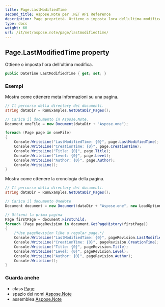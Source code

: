 ```yaml
---
title: Page.LastModifiedTime
second_title: Aspose.Note per .NET API Reference
description: Page proprietà. Ottiene o imposta lora dellultima modifica.
type: docs
weight: 60
url: /it/net/aspose.note/page/lastmodifiedtime/
---
```

## Page.LastModifiedTime property

Ottiene o imposta l'ora dell'ultima modifica.

```csharp
public DateTime LastModifiedTime { get; set; }
```

### Esempi

Mostra come ottenere meta informazioni su una pagina.

```csharp
// Il percorso della directory dei documenti.
string dataDir = RunExamples.GetDataDir_Pages();

// Carica il documento in Aspose.Note.
Document oneFile = new Document(dataDir + "Aspose.one");

foreach (Page page in oneFile)
{
    Console.WriteLine("LastModifiedTime: {0}", page.LastModifiedTime);
    Console.WriteLine("CreationTime: {0}", page.CreationTime);
    Console.WriteLine("Title: {0}", page.Title);
    Console.WriteLine("Level: {0}", page.Level);
    Console.WriteLine("Author: {0}", page.Author);
    Console.WriteLine();
}
```

Mostra come ottenere la cronologia della pagina.

```csharp
// Il percorso della directory dei documenti.
string dataDir = RunExamples.GetDataDir_Pages();

// Carica il documento OneNote
Document document = new Document(dataDir + "Aspose.one", new LoadOptions { LoadHistory = true });

// Ottieni la prima pagina
Page firstPage = document.FirstChild;
foreach (Page pageRevision in document.GetPageHistory(firstPage))
{
    /*Use pageRevision like a regular page.*/
    Console.WriteLine("LastModifiedTime: {0}", pageRevision.LastModifiedTime);
    Console.WriteLine("CreationTime: {0}", pageRevision.CreationTime);
    Console.WriteLine("Title: {0}", pageRevision.Title);
    Console.WriteLine("Level: {0}", pageRevision.Level);
    Console.WriteLine("Author: {0}", pageRevision.Author);
    Console.WriteLine();
}
```

### Guarda anche

* class [Page](../)
* spazio dei nomi [Aspose.Note](../../page/)
* assemblea [Aspose.Note](../../../)


